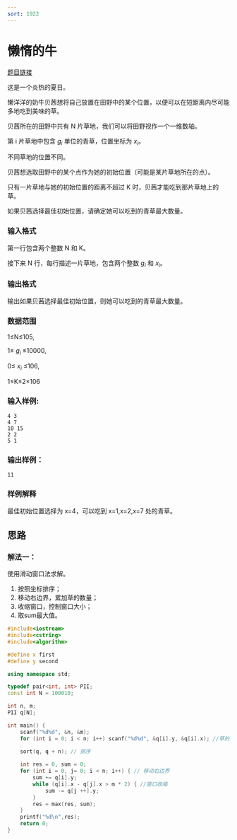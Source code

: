 ```yaml
---
sort: 1922
---
```

# 懒惰的牛

[题目链接](https://www.acwing.com/problem/content/1924/)

这是一个炎热的夏日。

懒洋洋的奶牛贝茜想将自己放置在田野中的某个位置，以便可以在短距离内尽可能多地吃到美味的草。

贝茜所在的田野中共有 N 片草地，我们可以将田野视作一个一维数轴。

第 i 片草地中包含 $g_i$ 单位的青草，位置坐标为 $x_i$。

不同草地的位置不同。

贝茜想选取田野中的某个点作为她的初始位置（可能是某片草地所在的点）。

只有一片草地与她的初始位置的距离不超过 K 时，贝茜才能吃到那片草地上的草。

如果贝茜选择最佳初始位置，请确定她可以吃到的青草最大数量。

### 输入格式
第一行包含两个整数 N 和 K。

接下来 N 行，每行描述一片草地，包含两个整数 $g_i$ 和 $x_i$。

### 输出格式
输出如果贝茜选择最佳初始位置，则她可以吃到的青草最大数量。

### 数据范围
1≤N≤105,

1≤ $g_i$ ≤10000,

0≤ $x_i$ ≤106,

1≤K≤2×106


### 输入样例:
```
4 3
4 7
10 15
2 2
5 1
```
### 输出样例：
```
11
```
### 样例解释
最佳初始位置选择为 x=4，可以吃到 x=1,x=2,x=7 处的青草。

## 思路

### 解法一：
使用滑动窗口法求解。

1. 按照坐标排序；
2. 移动右边界，累加草的数量；
3. 收缩窗口，控制窗口大小；
4. 取sum最大值。

```c++
#include<iostream>
#include<cstring>
#include<algorithm>

#define x first
#define y second

using namespace std;

typedef pair<int, int> PII;
const int N = 100010;

int n, m;
PII q[N];

int main() {
    scanf("%d%d", &n, &m);
    for (int i = 0; i < n; i++) scanf("%d%d", &q[i].y, &q[i].x); //草的数量及曹的坐标

    sort(q, q + n); // 排序
    
    int res = 0, sum = 0;
    for (int i = 0, j= 0; i < n; i++) { // 移动右边界
        sum += q[i].y;
        while (q[i].x - q[j].x > m * 2) { //窗口收缩
            sum -= q[j ++].y;
        }
        res = max(res, sum);
    }
    printf("%d\n",res);
    return 0;
}

```

